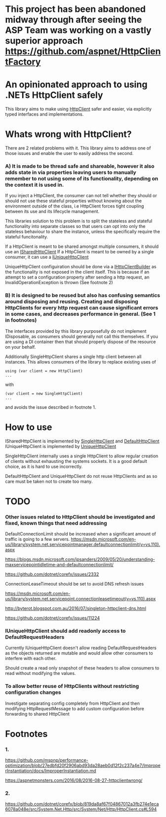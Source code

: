 # This project has been abandoned midway through after seeing the ASP Team was working on a vastly superior approach https://github.com/aspnet/HttpClientFactory

# An opinionated approach to using .NETs HttpClient safely

This library aims to make using [HttpClient](https://msdn.microsoft.com/en-us/library/HttpClient) safer and easier, via explicitly typed interfaces and implementations.

# Whats wrong with HttpClient?

There are 2 related problems with it. This library aims to address one of those issues and enable the user to easily address the second.

### A) It is made to be thread safe and shareable, however it also adds state in via properties leaving users to manually remember to not using some of its functionality, depending on the context it is used in.

If you inject a HttpClient, the consumer can not tell whether they should or should not use these stateful
properties without knowing about the environment outside of the class, i.e HttpClient forces
tight coupling between its use and its lifecycle management.

This libraries solution to this problem is to split the stateless and stateful functionality into separate classes so that users can opt
into only the stateless behaviour to share the instance, unless the specifically require the stateful funcitonality.

If a HttpClient is meant to be shared amongst multiple consumers, it should use an [ISharedHttpClient](https://github.com/tobyhei/SaneHttpClient/blob/master/src/SaneHttpClient.Abstractions/ISharedHttpClient.cs)
If a HttpClient is meant to be owned by a single consumer, it can use a [IUniqueHttpClient](https://github.com/tobyhei/SaneHttpClient/blob/master/src/SaneHttpClient.Abstractions/IUniqueHttpClient.cs)

UniqueHttpClient configuiration should be done via a [IHttpClientBuilder](https://github.com/tobyhei/SaneHttpClient/blob/master/src/SaneHttpClient.Abstractions/IUniqueHttpClient.cs)
as the functionality is not exposed in the client itself. This is because if an attempt to set a configuration property after sending a http request, an InvalidOperationException is thrown (See footnote 2)

### B) It is designed to be reused but also has confusing semantics around disposing and reusing. Creating and disposing HttpClients for every http request can cause significant errors in some cases, and decreases performance in general. (See 1 in footnotes)

The interfaces provided by this library purposefully do not implement IDisposable, as consumers should generally not call this themselves.
If you are using a DI container then that should properly dispose of the resource on your behalf.

Additionally SingleHttpClient shares a single http client between all instances. This allows consumers of the library to replace existing uses of 

```
using (var client = new HttpClient)
...
```

with

```
(var client = new SingleHttpClient)
...
```

and avoids the issue described in footnote 1. 

# How to use

ISharedHttpClient is implemented by [SingleHttpClient](https://github.com/tobyhei/SaneHttpClient/blob/master/src/SaneHttpClient/SingleHttpClient.cs) and [DefaultHttpClient](https://github.com/tobyhei/SaneHttpClient/blob/master/src/SaneHttpClient/DefaultHttpClient.cs)
IUniqueHttpClient is implemented by [UniqueHttpClient](https://github.com/tobyhei/SaneHttpClient/blob/master/src/SaneHttpClient/UniqueHttpClient.cs)

SingleHttpClient internally uses a single HttpClient to allow regular creation of clients without exhausting the systems sockets. It is a good default choice, as it is hard to use incorrectly.

DefaultHttpClient and UniqueHttpClient do not reuse HttpClients and as so care must be taken not to create too many.

# TODO

### Other issues related to HttpClient should be investigated and fixed, known things that need addressing

DefaultConnectionLimit should be increased when a significant amount of traffic is going to a few servers.
https://msdn.microsoft.com/en-us/library/system.net.servicepointmanager.defaultconnectionlimit(v=vs.110).aspx

https://blogs.msdn.microsoft.com/jpsanders/2009/05/20/understanding-maxservicepointidletime-and-defaultconnectionlimit/

https://github.com/dotnet/corefx/issues/2332

ConnectionLeaseTimeout should be set to avoid DNS refresh issues

https://msdn.microsoft.com/en-us/library/system.net.servicepoint.connectionleasetimeout(v=vs.110).aspx

http://byterot.blogspot.com.au/2016/07/singleton-httpclient-dns.html

https://github.com/dotnet/corefx/issues/11224

### IUniqueHttpClient should add readonly access to DefaultRequestHeaders

Currently IUniqueHttpClient doesn't allow reading DefaultRequestHeaders as the objects returned are mutable and would allow other consumers to interfere with each other.

Should create a read only snapshot of these headers to allow consumers to read without modifying the values.

### To allow better reuse of HttpClients without restricting configuration changes

Investigate separating config completely from HttpClient and then modifying HttpRequestMessage to add custom configuration before forwarding to shared HttpClient

# Footnotes

### 1.
https://github.com/mspnp/performance-optimization/blob/27edbfd20f2906abd93da28aeb0d12f2c237a4e7/ImproperInstantiation/docs/ImproperInstantiation.md

https://aspnetmonsters.com/2016/08/2016-08-27-httpclientwrong/

### 2.
https://github.com/dotnet/corefx/blob/819da8af67f04867012a3fb274e1eca6078a048e/src/System.Net.Http/src/System/Net/Http/HttpClient.cs#L594

